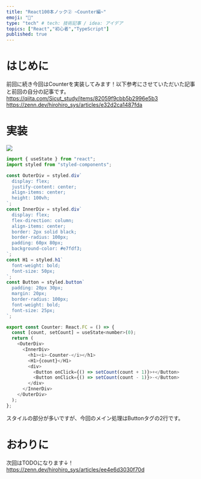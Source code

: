 ```yaml
---
title: "React100本ノック② ~Counter編~"
emoji: "🏃"
type: "tech" # tech: 技術記事 / idea: アイデア
topics: ["React","初心者","TypeScript"]
published: true
---
```

# はじめに
前回に続き今回はCounterを実装してみます！以下参考にさせていただいた記事と前回の自分の記事です。
https://qiita.com/Sicut_study/items/82059f9cbb5b2996e5b3
https://zenn.dev/hirohiro_sys/articles/e32d2ca1487fda
# 実装
![](https://storage.googleapis.com/zenn-user-upload/47211dc625fb-20240319.png)

```js
import { useState } from "react";
import styled from "styled-components";

const OuterDiv = styled.div`
  display: flex;
  justify-content: center;
  align-items: center;
  height: 100vh;
`;
const InnerDiv = styled.div`
  display: flex;
  flex-direction: column;
  align-items: center;
  border: 2px solid black;
  border-radius: 100px;
  padding: 60px 80px;
  background-color: #e7fdf3; 
`;
const H1 = styled.h1`
  font-weight: bold;
  font-size: 50px;
`;
const Button = styled.button`
  padding: 20px 30px;
  margin: 20px;
  border-radius: 100px;
  font-weight: bold;
  font-size: 25px;
`;

export const Counter: React.FC = () => {
  const [count, setCount] = useState<number>(0);
  return (
    <OuterDiv>
      <InnerDiv>
        <h1><i>-Counter-</i></h1>
        <H1>{count}</H1>
        <div>
          <Button onClick={() => setCount(count + 1)}>+</Button>
          <Button onClick={() => setCount(count - 1)}>-</Button>
        </div>
      </InnerDiv>
    </OuterDiv>
  );
};
```
スタイルの部分が多いですが、今回のメイン処理はButtonタグの2行です。
# おわりに
次回はTODOになります↓！
https://zenn.dev/hirohiro_sys/articles/ee4e6d3030f70d